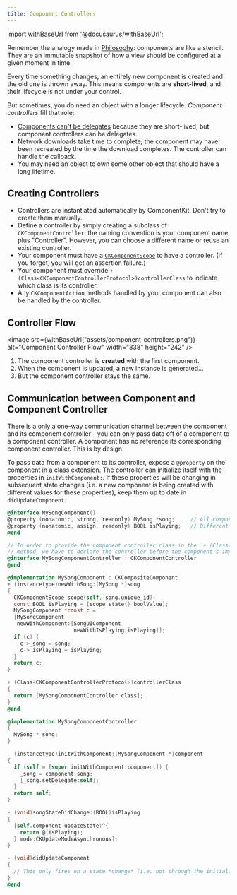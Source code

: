 ```yaml
---
title: Component Controllers
---
```


import withBaseUrl from '@docusaurus/withBaseUrl';

Remember the analogy made in [Philosophy](/philosophy): components are like a stencil. They are an immutable snapshot of how a view should be configured at a given moment in time.

Every time something changes, an entirely new component is created and the old one is thrown away. This means components are **short-lived**, and their lifecycle is not under your control.

But sometimes, you do need an object with a longer lifecycle. _Component controllers_ fill that role:

- [Components can't be delegates](/components-cant-be-delegates) because they are short-lived, but component controllers can be delegates.
- Network downloads take time to complete; the component may have been recreated by the time the download completes. The controller can handle the callback.
- You may need an object to own some other object that should have a long lifetime.

## Creating Controllers

- Controllers are instantiated automatically by ComponentKit. Don't try to create them manually.
- Define a controller by simply creating a subclass of `CKComponentController`; the naming convention is your component name plus "Controller". However, you can choose a different name or reuse an existing controller.
- Your component must have a [`CKComponentScope`](/scopes) to have a controller. (If you forget, you will get an assertion failure.)
- Your component must override `+ (Class<CKComponentControllerProtocol>)controllerClass` to indicate which class is its controller.
- Any `CKComponentAction` methods handled by your component can also be handled by the controller.

## Controller Flow

<image src={withBaseUrl("assets/component-controllers.png")} alt="Component Controller Flow" width="338" height="242" />

1. The component controller is **created** with the first component.
2. When the component is updated, a new instance is generated…
3. But the component controller stays the same.

## Communication between Component and Component Controller

There is a only a one-way communication channel between the component and its component controller - you can only pass data off of a component to a component controller. A component has no reference its corresponding component controller. This is by design.

To pass data from a component to its controller, expose a `@property` on the component in a class extension. The controller can initialize itself with the properties in `initWithComponent:`. If these properties will be changing in subsequent state changes (i.e. a new component is being created with different values for these properties), keep them up to date in `didUpdateComponent`.

```objectivec
@interface MySongComponent()
@property (nonatomic, strong, readonly) MySong *song;     // All components for a controller share the same value
@property (nonatomic, assign, readonly) BOOL isPlaying;   // Different components may have different values (part of component state)
@end

// In order to provide the component controller class in the `+ (Class<CKComponentControllerProtocol>)controllerClass`
// method, we have to declare the controller before the component's implementation.
@interface MySongComponentController : CKComponentController
@end

@implementation MySongComponent : CKCompositeComponent
+ (instancetype)newWithSong:(MySong *)song
{
  CKComponentScope scope(self, song.unique_id);
  const BOOL isPlaying = [scope.state() boolValue];
  MySongComponent *const c =
  [MySongComponent
   newWithComponent:[SongUIComponent
                     newWithIsPlaying:isPlaying]];
  if (c) {
    c->_song = song;
    c->_isPlaying = isPlaying;
  }
  return c;
}

+ (Class<CKComponentControllerProtocol>)controllerClass
{
  return [MySongComponentController class];
}
@end

@implementation MySongComponentController
{
  MySong *_song;
}

- (instancetype)initWithComponent:(MySongComponent *)component
{
  if (self = [super initWithComponent:component]) {
    _song = component.song;
    [_song.setDelegate:self];
  }
  return self;
}

- (void)songStateDidChange:(BOOL)isPlaying
{
  [self.component updateState:^{
    return @(isPlaying);
  } mode:CKUpdateModeAsynchronous];
}

- (void)didUpdateComponent
{
  // This only fires on a state *change* (i.e. not through the initializer path).
}
@end
```
